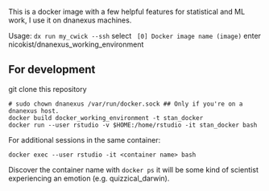 This is a docker image with a few helpful features for statistical and ML work, I use it on dnanexus machines.

Usage: 
`dx run my_cwick --ssh`
select ` [0] Docker image name (image)`
enter nicokist/dnanexus_working_environment





## For development

git clone this repository
```
# sudo chown dnanexus /var/run/docker.sock ## Only if you're on a dnanexus host.
docker build docker_working_environment -t stan_docker
docker run --user rstudio -v $HOME:/home/rstudio -it stan_docker bash
```
For additional sessions in the same container:
```
docker exec --user rstudio -it <container name> bash
```

Discover the container name with `docker ps` it will be some kind of scientist experiencing an emotion (e.g. quizzical_darwin).

